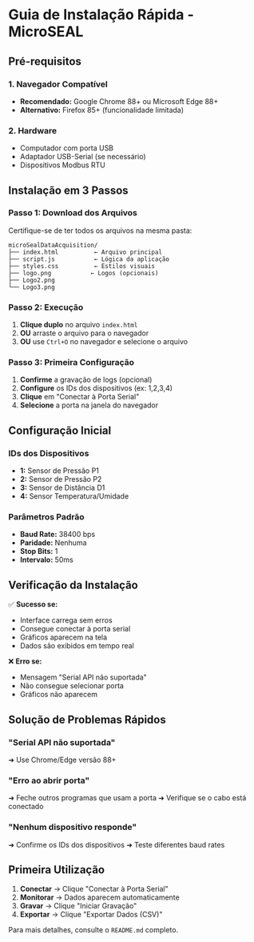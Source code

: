 # Guia de Instalação Rápida - MicroSEAL

## Pré-requisitos

### 1. Navegador Compatível
- **Recomendado:** Google Chrome 88+ ou Microsoft Edge 88+
- **Alternativo:** Firefox 85+ (funcionalidade limitada)

### 2. Hardware
- Computador com porta USB
- Adaptador USB-Serial (se necessário)
- Dispositivos Modbus RTU

## Instalação em 3 Passos

### Passo 1: Download dos Arquivos
Certifique-se de ter todos os arquivos na mesma pasta:
```
microSealDataAcquisition/
├── index.html          ← Arquivo principal
├── script.js           ← Lógica da aplicação  
├── styles.css          ← Estilos visuais
├── logo.png           ← Logos (opcionais)
├── Logo2.png
└── Logo3.png
```

### Passo 2: Execução
1. **Clique duplo** no arquivo `index.html`
2. **OU** arraste o arquivo para o navegador
3. **OU** use `Ctrl+O` no navegador e selecione o arquivo

### Passo 3: Primeira Configuração
1. **Confirme** a gravação de logs (opcional)
2. **Configure** os IDs dos dispositivos (ex: 1,2,3,4)
3. **Clique** em "Conectar à Porta Serial"
4. **Selecione** a porta na janela do navegador

## Configuração Inicial

### IDs dos Dispositivos
- **1:** Sensor de Pressão P1
- **2:** Sensor de Pressão P2
- **3:** Sensor de Distância D1
- **4:** Sensor Temperatura/Umidade

### Parâmetros Padrão
- **Baud Rate:** 38400 bps
- **Paridade:** Nenhuma
- **Stop Bits:** 1
- **Intervalo:** 50ms

## Verificação da Instalação

✅ **Sucesso se:**
- Interface carrega sem erros
- Consegue conectar à porta serial
- Gráficos aparecem na tela
- Dados são exibidos em tempo real

❌ **Erro se:**
- Mensagem "Serial API não suportada"
- Não consegue selecionar porta
- Gráficos não aparecem

## Solução de Problemas Rápidos

### "Serial API não suportada"
➜ Use Chrome/Edge versão 88+

### "Erro ao abrir porta"
➜ Feche outros programas que usam a porta
➜ Verifique se o cabo está conectado

### "Nenhum dispositivo responde"
➜ Confirme os IDs dos dispositivos
➜ Teste diferentes baud rates

## Primeira Utilização

1. **Conectar** → Clique "Conectar à Porta Serial"
2. **Monitorar** → Dados aparecem automaticamente
3. **Gravar** → Clique "Iniciar Gravação"
4. **Exportar** → Clique "Exportar Dados (CSV)"

Para mais detalhes, consulte o `README.md` completo.
